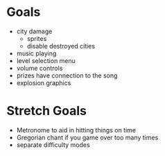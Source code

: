 Goals
=====

- city damage
    - sprites
    - disable destroyed cities
- music playing
- level selection menu
- volume controls
- prizes have connection to the song
- explosion graphics

Stretch Goals
=============

- Metronome to aid in hitting things on time
- Gregorian chant if you game over too many times
- separate difficulty modes
